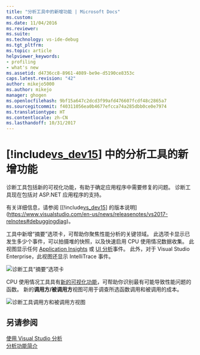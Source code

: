 ```yaml
---
title: "分析工具中的新增功能 | Microsoft Docs"
ms.custom: 
ms.date: 11/04/2016
ms.reviewer: 
ms.suite: 
ms.technology: vs-ide-debug
ms.tgt_pltfrm: 
ms.topic: article
helpviewer_keywords:
- profiling
- what's new
ms.assetid: d4736cc8-8961-4089-be9e-d5190ce8353c
caps.latest.revision: "42"
author: mikejo5000
ms.author: mikejo
manager: ghogen
ms.openlocfilehash: 9bf15a647c2dcd3f99afd476607fcdf48c2865a7
ms.sourcegitcommit: f40311056ea0b4677efcca74a285dbb0ce0e7974
ms.translationtype: HT
ms.contentlocale: zh-CN
ms.lasthandoff: 10/31/2017
---
```

# <a name="whats-new-in-profiling-tools-in-includevsdev15miscincludesvsdev15mdmd"></a>[!include[vs_dev15](../misc/includes/vs_dev15_md.md)] 中的分析工具的新增功能
诊断工具包括新的可视化功能，有助于确定应用程序中需要修复的问题。 诊断工具现在包括对 ASP.NET 应用程序的支持。

有关详细信息，请参阅 [[!include[vs_dev15](../misc/includes/vs_dev15_md.md)] 的版本说明](https://www.visualstudio.com/en-us/news/releasenotes/vs2017-relnotes#debuggingdiag)。

工具中新增“摘要”选项卡，可帮助你聚焦性能分析的关键领域。 此选项卡显示已发生多少个事件，可以拍摄堆的快照，以及快速启用 CPU 使用情况数据收集。 此视图显示任何 [Application Insights](https://azure.microsoft.com/en-us/documentation/articles/app-insights-visual-studio/) 或 [UI 分析](https://www.visualstudio.com/en-us/news/releasenotes/vs2017-relnotes#UIAnalysis)事件。 此外，对于 Visual Studio Enterprise，此视图还显示 IntelliTrace 事件。

![诊断工具“摘要”选项卡](../profiling/media/DiagToolsSummaryTab-2.png "DiagToolsSummaryTab")

CPU 使用情况工具具有[新的可视化功能](../profiling/Beginners-Guide-to-Performance-Profiling.md)，可帮助你识别最有可能导致性能问题的函数。 新的**调用方/被调用方**视图可用于调查所选函数调用和被调用的成本。

![诊断工具调用方和被调用方视图](../profiling/media/DiagToolsCallerCallee.png "DiagToolsCallerCallee")
  
## <a name="see-also"></a>另请参阅  
 [使用 Visual Studio 分析](../profiling/index.md)  
 [分析功能简介](../profiling/profiling-feature-tour.md)